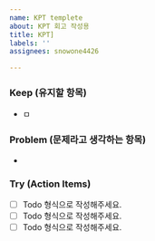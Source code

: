 ```yaml
---
name: KPT templete
about: KPT 회고 작성용
title: KPT]
labels: ''
assignees: snowone4426

---
```


### Keep (유지할 항목)

 - ㅁ

### Problem (문제라고 생각하는 항목)

 - 

### Try (Action Items)

- [ ] Todo 형식으로 작성해주세요.
- [ ] Todo 형식으로 작성해주세요.
- [ ] Todo 형식으로 작성해주세요.
